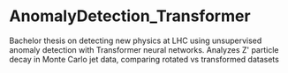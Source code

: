 # AnomalyDetection_Transformer
Bachelor thesis on detecting new physics at LHC using unsupervised anomaly detection with Transformer neural networks. Analyzes Z' particle decay in Monte Carlo jet data, comparing rotated vs transformed datasets
